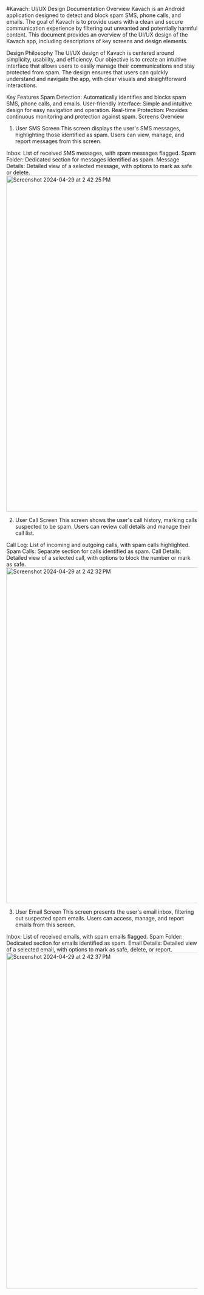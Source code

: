 #Kavach: UI/UX Design Documentation
Overview
Kavach is an Android application designed to detect and block spam SMS, phone calls, and emails. The goal of Kavach is to provide users with a clean and secure communication experience by filtering out unwanted and potentially harmful content. This document provides an overview of the UI/UX design of the Kavach app, including descriptions of key screens and design elements.

Design Philosophy
The UI/UX design of Kavach is centered around simplicity, usability, and efficiency. Our objective is to create an intuitive interface that allows users to easily manage their communications and stay protected from spam. The design ensures that users can quickly understand and navigate the app, with clear visuals and straightforward interactions.

Key Features
Spam Detection: Automatically identifies and blocks spam SMS, phone calls, and emails.
User-friendly Interface: Simple and intuitive design for easy navigation and operation.
Real-time Protection: Provides continuous monitoring and protection against spam.
Screens Overview
1. User SMS Screen
This screen displays the user's SMS messages, highlighting those identified as spam. Users can view, manage, and report messages from this screen.

Inbox: List of received SMS messages, with spam messages flagged.
Spam Folder: Dedicated section for messages identified as spam.
Message Details: Detailed view of a selected message, with options to mark as safe or delete.
<img width="882" alt="Screenshot 2024-04-29 at 2 42 25 PM" src="https://github.com/diya32/UI-UX-App-Design-only/assets/87304430/a11d869a-da64-4f09-949b-e538e2038ff7">


2. User Call Screen
This screen shows the user's call history, marking calls suspected to be spam. Users can review call details and manage their call list.

Call Log: List of incoming and outgoing calls, with spam calls highlighted.
Spam Calls: Separate section for calls identified as spam.
Call Details: Detailed view of a selected call, with options to block the number or mark as safe.
<img width="882" alt="Screenshot 2024-04-29 at 2 42 32 PM" src="https://github.com/diya32/UI-UX-App-Design-only/assets/87304430/ecf1119e-e4bd-4aca-95ca-d55414c6bce7">

3. User Email Screen
This screen presents the user's email inbox, filtering out suspected spam emails. Users can access, manage, and report emails from this screen.

Inbox: List of received emails, with spam emails flagged.
Spam Folder: Dedicated section for emails identified as spam.
Email Details: Detailed view of a selected email, with options to mark as safe, delete, or report.
<img width="882" alt="Screenshot 2024-04-29 at 2 42 37 PM" src="https://github.com/diya32/UI-UX-App-Design-only/assets/87304430/0779600b-97be-4a28-b53f-49294981c36e">
